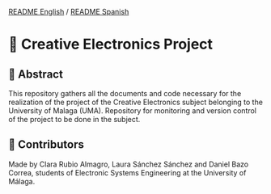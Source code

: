 [README English](https://github.com/danibcorr/creative_electronics/blob/main/README_EN.md) / [README Spanish](https://github.com/danibcorr/creative_electronics/blob/main/README.md)
# 🤖 Creative Electronics Project 

## 📄 Abstract
This repository gathers all the documents and code necessary for the realization of the project of the Creative Electronics subject belonging to the University of Malaga (UMA). 
Repository for monitoring and version control of the project to be done in the subject.

## 👤 Contributors
Made by Clara Rubio Almagro, Laura Sánchez Sánchez and Daniel Bazo Correa, students of Electronic Systems Engineering at the University of Málaga.
